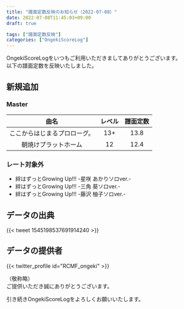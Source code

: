 ```yaml
---
title: "譜面定数反映のお知らせ（2022-07-08）"
date: 2022-07-08T11:45:03+09:00
draft: true

tags: ["譜面定数反映"]
categories: ["OngekiScoreLog"]
---
```


OngekiScoreLogをいつもご利用いただきましてありがとうございます。  
以下の譜面定数を反映いたしました。

<!--more-->

## 新規追加

### Master

| 曲名 | レベル | 譜面定数 |
|:-:|:-:|:-:|
| ここからはじまるプロローグ。 | 13+ | 13.8 |
| 朝焼けプラットホーム | 12 | 12.4 |

<!-- ### Expert

| 曲名 | レベル | 譜面定数 |
|:-:|:-:|:-:| -->

### レート対象外

- 絆はずっとGrowing Up!!! -星咲 あかりソロver.-
- 絆はずっとGrowing Up!!! -三角 葵ソロver.-
- 絆はずっとGrowing Up!!! -藤沢 柚子ソロver.-

## データの出典

{{< tweet 1545198537691914240 >}}

## データの提供者

{{< twitter_profile id="RCMF_ongeki" >}}

<!-- （順不同　敬称略）   -->
（敬称略）  
ご提供いただき誠にありがとうございます。

引き続きOngekiScoreLogをよろしくお願いいたします。
